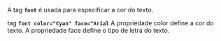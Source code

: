 A tag **`font`** é usada para especificar a cor do texto.

tag **`font color="Cyan" face="Arial`** A propriedade color define a cor do texto. A propriedade face define o tipo de letra do texto.
